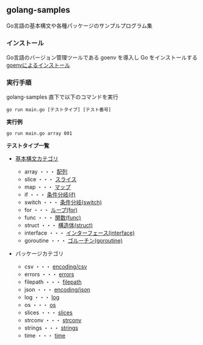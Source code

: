 ## golang-samples

Go言語の基本構文や各種パッケージのサンプルプログラム集

### インストール
  Go言語のバージョン管理ツールである goenv を導入し Go をインストールする  
[goenvによるインストール](./doc/goenv.md)

### 実行手順

golang-samples 直下で以下のコマンドを実行

```
go run main.go [テストタイプ] [テスト番号]
```
**実行例**
```
go run main.go array 001
```

**テストタイプ一覧**
- [基本構文カテゴリ](./samples/basic)
  - array       ・・・  [配列](./samples/basic/array)
  - slice       ・・・  [スライス](./samples/basic/slice)
  - map         ・・・  [マップ](./samples/basic/map)
  - if          ・・・  [条件分岐(if)](./samples/basic/if)
  - switch      ・・・  [条件分岐(switch)](./samples/basic/switch)
  - for         ・・・  [ループ(for)](./samples/basic/for)
  - func        ・・・  [関数(func)](./samples/basic/func)
  -  struct     ・・・  [構造体(struct)](./samples/basic/struct)
  -  interface  ・・・  [インターフェース(interface)](./samples/basic/interface)
  -  goroutine  ・・・  [ゴルーチン(goroutine)](./samples/basic/goroutine)

- パッケージカテゴリ
  -  csv       ・・・  [encoding/csv](./samples/csv)
  -  errors    ・・・  [errors](./samples/errors)
  -  filepath  ・・・  [filepath](./samples/filepath)
  -  json      ・・・  [encoding/json](./samples/json)
  -  log       ・・・  [log](./samples/log)
  -  os        ・・・  [os](./samples/os)
  -  slices    ・・・  [slices](./samples/slices)
  -  strconv   ・・・  [strconv](./samples/strconv)
  -  strings   ・・・  [strings](./samples/strings)
  -  time      ・・・  [time](./samples/time)
